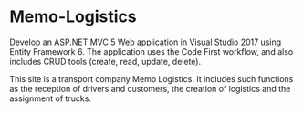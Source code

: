 # Memo-Logistics

Develop an ASP.NET MVC 5 Web application in Visual Studio 2017 using Entity Framework 6. The application uses the Code First workflow, and also includes CRUD tools (create, read, update, delete).

This site is a transport company Memo Logistics. It includes such functions as the reception of drivers and customers, the creation of logistics and the assignment of trucks.

